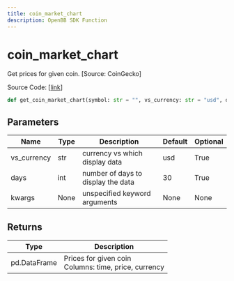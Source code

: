 ```yaml
---
title: coin_market_chart
description: OpenBB SDK Function
---
```


# coin_market_chart

Get prices for given coin. [Source: CoinGecko]

Source Code: [[link](https://github.com/OpenBB-finance/OpenBBTerminal/tree/main/openbb_terminal/cryptocurrency/due_diligence/pycoingecko_model.py#L222)]

```python
def get_coin_market_chart(symbol: str = "", vs_currency: str = "usd", days: int = 30, kwargs: Any) -> pd.DataFrame
```
## Parameters

| Name | Type | Description | Default | Optional |
| ---- | ---- | ----------- | ------- | -------- |
| vs_currency | str | currency vs which display data | usd | True |
| days | int | number of days to display the data | 30 | True |
| kwargs | None | unspecified keyword arguments | None | None |

## Returns

| Type | Description |
| ---- | ----------- |
| pd.DataFrame | Prices for given coin<br/>Columns: time, price, currency |

